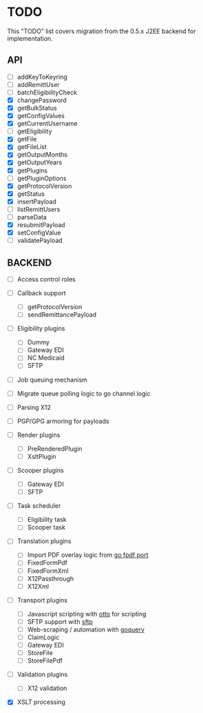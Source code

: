 # TODO

This "TODO" list covers migration from the 0.5.x J2EE backend for implementation.

## API

- [ ] addKeyToKeyring
- [ ] addRemittUser
- [ ] batchEligibilityCheck
- [X] changePassword
- [X] getBulkStatus
- [x] getConfigValues
- [x] getCurrentUsername
- [ ] getEligibility
- [x] getFile
- [x] getFileList
- [X] getOutputMonths
- [X] getOutputYears
- [x] getPlugins
- [ ] getPluginOptions
- [X] getProtocolVersion
- [x] getStatus
- [x] insertPayload
- [ ] listRemittUsers
- [ ] parseData
- [x] resubmitPayload
- [x] setConfigValue
- [ ] validatePayload

## BACKEND

- [ ] Access control roles
- [ ] Callback support
  - [ ] getProtocolVersion
  - [ ] sendRemittancePayload
- [ ] Eligibility plugins
  - [ ] Dummy
  - [ ] Gateway EDI
  - [ ] NC Medicaid
  - [ ] SFTP
- [ ] Job queuing mechanism
- [ ] Migrate queue polling logic to go channel logic
- [ ] Parsing X12
- [ ] PGP/GPG armoring for payloads
- [ ] Render plugins
  - [ ] PreRenderedPlugin
  - [ ] XsltPlugin
- [ ] Scooper plugins
  - [ ] Gateway EDI
  - [ ] SFTP
- [ ] Task scheduler
  - [ ] Eligibility task
  - [ ] Scooper task
- [ ] Translation plugins
  - [ ] Import PDF overlay logic from [go fpdf port](https://github.com/jung-kurt/gofpdf)
  - [ ] FixedFormPdf
  - [ ] FixedFormXml
  - [ ] X12Passthrough
  - [ ] X12Xml
- [ ] Transport plugins
  - [ ] Javascript scripting with [otto](https://github.com/robertkrimen/otto) for scripting
  - [ ] SFTP support with [sftp](https://github.com/pkg/sftp)
  - [ ] Web-scraping / automation with [goquery](https://github.com/PuerkitoBio/goquery)
  - [ ] ClaimLogic
  - [ ] Gateway EDI
  - [ ] StoreFile
  - [ ] StoreFilePdf
- [ ] Validation plugins
  - [ ] X12 validation
- [X] XSLT processing

